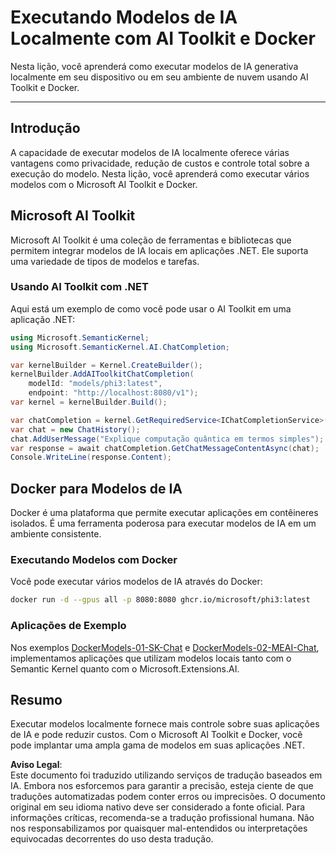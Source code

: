 # Executando Modelos de IA Localmente com AI Toolkit e Docker

Nesta lição, você aprenderá como executar modelos de IA generativa localmente em seu dispositivo ou em seu ambiente de nuvem usando AI Toolkit e Docker.

---

## Introdução

A capacidade de executar modelos de IA localmente oferece várias vantagens como privacidade, redução de custos e controle total sobre a execução do modelo. Nesta lição, você aprenderá como executar vários modelos com o Microsoft AI Toolkit e Docker.

## Microsoft AI Toolkit

Microsoft AI Toolkit é uma coleção de ferramentas e bibliotecas que permitem integrar modelos de IA locais em aplicações .NET. Ele suporta uma variedade de tipos de modelos e tarefas.

### Usando AI Toolkit com .NET

Aqui está um exemplo de como você pode usar o AI Toolkit em uma aplicação .NET:

```csharp
using Microsoft.SemanticKernel;
using Microsoft.SemanticKernel.AI.ChatCompletion;

var kernelBuilder = Kernel.CreateBuilder();
kernelBuilder.AddAIToolkitChatCompletion(
    modelId: "models/phi3:latest", 
    endpoint: "http://localhost:8080/v1");
var kernel = kernelBuilder.Build();

var chatCompletion = kernel.GetRequiredService<IChatCompletionService>();
var chat = new ChatHistory();
chat.AddUserMessage("Explique computação quântica em termos simples");
var response = await chatCompletion.GetChatMessageContentAsync(chat);
Console.WriteLine(response.Content);
```

## Docker para Modelos de IA

Docker é uma plataforma que permite executar aplicações em contêineres isolados. É uma ferramenta poderosa para executar modelos de IA em um ambiente consistente.

### Executando Modelos com Docker

Você pode executar vários modelos de IA através do Docker:

```bash
docker run -d --gpus all -p 8080:8080 ghcr.io/microsoft/phi3:latest
```

### Aplicações de Exemplo

Nos exemplos [DockerModels-01-SK-Chat](./src/DockerModels-01-SK-Chat) e [DockerModels-02-MEAI-Chat](./src/DockerModels-02-MEAI-Chat), implementamos aplicações que utilizam modelos locais tanto com o Semantic Kernel quanto com o Microsoft.Extensions.AI.

## Resumo

Executar modelos localmente fornece mais controle sobre suas aplicações de IA e pode reduzir custos. Com o Microsoft AI Toolkit e Docker, você pode implantar uma ampla gama de modelos em suas aplicações .NET.

**Aviso Legal**:  
Este documento foi traduzido utilizando serviços de tradução baseados em IA. Embora nos esforcemos para garantir a precisão, esteja ciente de que traduções automatizadas podem conter erros ou imprecisões. O documento original em seu idioma nativo deve ser considerado a fonte oficial. Para informações críticas, recomenda-se a tradução profissional humana. Não nos responsabilizamos por quaisquer mal-entendidos ou interpretações equivocadas decorrentes do uso desta tradução.
